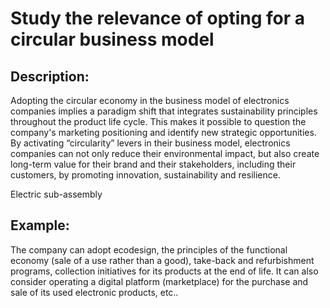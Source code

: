 # Study the relevance of opting for a circular business model

## Description:
Adopting the circular economy in the business model of electronics companies implies a paradigm shift that integrates sustainability principles throughout the product life cycle. This makes it possible to question the company's marketing positioning and identify new strategic opportunities. By activating “circularity” levers in their business model, electronics companies can not only reduce their environmental impact, but also create long-term value for their brand and their stakeholders, including their customers, by promoting innovation, sustainability and resilience.

Electric sub-assembly

## Example:
The company can adopt ecodesign, the principles of the functional economy (sale of a use rather than a good), take-back and refurbishment programs, collection initiatives for its products at the end of life. It can also consider operating a digital platform (marketplace) for the purchase and sale of its used electronic products, etc..
